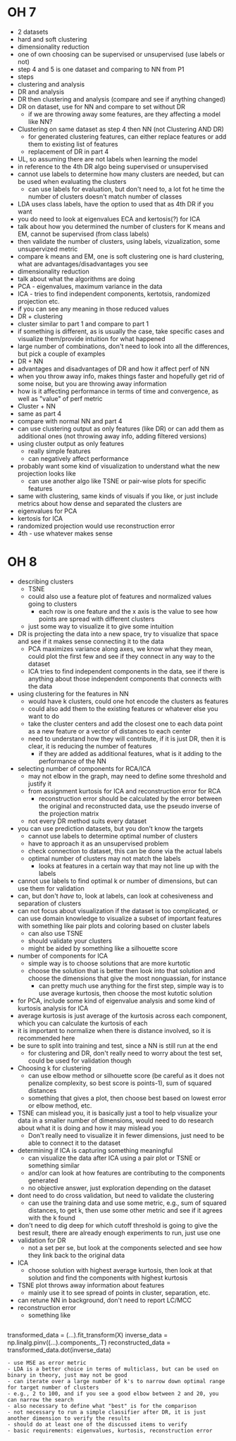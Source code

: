 # OH 7

- 2 datasets
- hard and soft clustering
- dimensionality reduction
- one of own choosing can be supervised or unsupervised (use labels or not)
- step 4 and 5 is one dataset and comparing to NN from P1
- steps
- clustering and analysis
- DR and analysis
- DR then clustering and analysis (compare and see if anything changed)
- DR on dataset, use for NN and compare to set without DR
    - if we are throwing away some features, are they affecting a model like NN?
- Clustering on same dataset as step 4 then NN (not Clustering AND DR)
    - for generated clustering features, can either replace features or add them to existing list of features
    - replacement of DR in part 4
- UL, so assuming there are not labels when learning the model
- in reference to the 4th DR algo being supervised or unsupervised
- cannot use labels to determine how many clusters are needed, but can be used when evaluating the clusters
    - can use labels for evaluation, but don't need to, a lot fot he time the number of clusters doesn't match number of classes
- LDA uses class labels, have the option to used that as 4th DR if you want
- you do need to look at eigenvalues ECA and kertosis(?) for ICA
- talk about how you determined the number of clusters for K means and EM, cannot be supervised (from class labels)
- then validate the number of clusters, using labels, vizualization, some unsupervized metric
- compare k means and EM, one is soft clustering one is hard clustering, what are advantages/disadvantages you see
- dimensionality reduction
- talk about what the algorithms are doing
- PCA - eigenvalues, maximum variance in the data
- ICA - tries to find independent components, kertotsis, randomized projection etc.
- if you can see any meaning in those reduced values
- DR + clustering
- cluster similar to part 1 and compare to part 1
- if something is different, as is usually the case, take specific cases and visualize them/provide intuition for what happened
- large number of combinations, don't need to look into all the differences, but pick a couple of examples
- DR + NN
- advantages and disadvantages of DR and how it affect perf of NN
- when you throw away info, makes things faster and hopefully get rid of some noise, but you are throwing away information
- how is it affecting performance in terms of time and convergence, as well as "value" of perf metric
- Cluster + NN
- same as part 4
- compare with normal NN and part 4
- can use clustering output as only features (like DR) or can add them as additional ones (not throwing away info, adding filtered versions)
- using cluster output as only features
    - really simple features
    - can negatively affect performance
- probably want some kind of visualization to understand what the new projection looks like
  - can use another algo like TSNE or pair-wise plots for specific features
- same with clustering, same kinds of visuals if you like, or just include metrics about how dense and separated the clusters are
- eigenvalues for PCA
- kertosis for ICA
- randomized projection would use reconstruction error
- 4th - use whatever makes sense


# OH 8

- describing clusters
  - TSNE
  - could also use a feature plot of features and normalized values going to clusters
    - each row is one feature and the x axis is the value to see how points are spread with different clusters
  - just some way to visualize it to give some intuition
- DR is projecting the data into a new space, try to visualize that space and see if it makes sense connecting it to the data
  - PCA maximizes variance along axes, we know what they mean, could plot the first few and see if they connect in any way to the dataset
  - ICA tries to find independent components in the data, see if there is anything about those independent components that connects with the data
- using clustering for the features in NN
  - would have k clusters, could one hot encode the clusters as features
  - could also add them to the existing features or whatever else you want to do
  - take the cluster centers and add the closest one to each data point as a new feature or a vector of distances to each center
  - need to understand how they will contribute, if it is just DR, then it is clear, it is reducing the number of features
    - if they are added as additional features, what is it adding to the performance of the NN
- selecting number of components for RCA/ICA
  - may not elbow in the graph, may need to define some threshold and justify it
  - from assignment kurtosis for ICA and reconstruction error for RCA
    - reconstruction error should be calculated by the error between the original and reconstructed data, use the pseudo inverse of the projection matrix
  - not every DR method suits every dataset
- you can use prediction datasets, but you don't know the targets
  - cannot use labels to determine optimal number of clusters
  - have to approach it as an unsupervised problem
  - check connection to dataset, this can be done via the actual labels
  - optimal number of clusters may not match the labels
    - looks at features in a certain way that may not line up with the labels
- cannot use labels to find optimal k or number of dimensions, but can use them for validation
- can, but don't *have* to, look at labels, can look at cohesiveness and separation of clusters
- can not focus about visualization if the dataset is too complicated, or can use domain knowledge to visualize a subset of important features with something like pair plots and coloring based on cluster labels
  - can also use TSNE
  - should validate your clusters
  - might be aided by something like a silhouette score
- number of components for ICA
  - simple way is to choose solutions that are more kurtotic
  - choose the solution that is better then look into that solution and choose the dimensions that give the most nonguassian, for instance
    - can pretty much use anything for the first step, simple way is to use average kurtosis, then choose the most kutotic solution
- for PCA, include some kind of eigenvalue analysis and some kind of kurtosis analysis for ICA
- average kurtosis is just average of the kurtosis across each component, which you can calculate the kurtosis of each
- it is important to normalize when there is distance involved, so it is recommended here
- be sure to split into training and test, since a NN is still run at the end
  - for clustering and DR, don't really need to worry about the test set, could be used for validation though
- Choosing k for clustering
  - can use elbow method or silhouette score (be careful as it does not penalize complexity, so best score is points-1), sum of squared distances
  - something that gives a plot, then choose best based on lowest error or elbow method, etc.
- TSNE can mislead you, it is basically just a tool to help visualize your data in a smaller number of dimensions, would need to do research about what it is doing and how it may mislead you
  - Don't really need to visualize it in fewer dimensions, just need to be able to connect it to the dataset
- determining if ICA is capturing something meaningful
  - can visualize the data after ICA using a pair plot or TSNE or something similar
  - and/or can look at how features are contributing to the components generated
  - no objective answer, just exploration depending on the dataset
- dont need to do cross validation, but need to validate the clustering
  - can use the training data and use some metric, e.g., sum of squared distances, to get k, then use some other metric and see if it agrees with the k found
- don't need to dig deep for which cutoff threshold is going to give the best result, there are already enough experiments to run, just use one
- validation for DR
  - not a set per se, but look at the components selected and see how they link back to the original data
- ICA
  - choose solution with highest average kurtosis, then look at that solution and find the components with highest kurtosis
- TSNE plot throws away information about features
  - mainly use it to see spread of points in cluster, separation, etc.
- can retune NN in background, don't need to report LC/MCC
- reconstruction error
  - something like
  ```python
transformed_data = (...).fit_transform(X)
inverse_data = np.linalg.pinv((...).components_.T)
reconstructed_data = transformed_data.dot(inverse_data)
  ```
  - use MSE as error metric
- LDA is a better choice in terms of multiclass, but can be used on binary in theory, just may not be good
- can iterate over a large number of k's to narrow down optimal range for target number of clusters
  - e.g., 2 to 100, and if you see a good elbow between 2 and 20, you can narrow the search
  - also necessary to define what "best" is for the comparison
- not necessary to run a simple classifier after DR, it is just another dimension to verify the results
  - should do at least one of the discussed items to verify
  - basic requirements: eigenvalues, kurtosis, reconstruction error